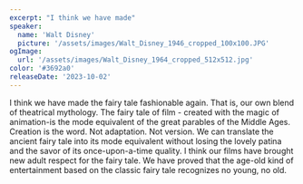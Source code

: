 ```yaml
---
excerpt: "I think we have made"
speaker:
  name: 'Walt Disney'
  picture: '/assets/images/Walt_Disney_1946_cropped_100x100.JPG'
ogImage:
  url: '/assets/images/Walt_Disney_1964_cropped_512x512.jpg'
color: '#3692a0'
releaseDate: '2023-10-02'
---
```

I think we have made the fairy tale fashionable again. That is, our own blend of theatrical mythology. The fairy tale of film - created with the magic of animation-is the mode equivalent of the great parables of the Middle Ages. Creation is the word. Not adaptation. Not version. We can translate the ancient fairy tale into its mode equivalent without losing the lovely patina and the savor of its once-upon-a-time quality. I think our films have brought new adult respect for the fairy tale. We have proved that the age-old kind of entertainment based on the classic fairy tale recognizes no young, no old.
